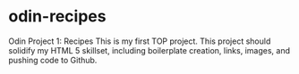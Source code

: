 # odin-recipes
Odin Project 1: Recipes
This is my first TOP project. This project should solidify my HTML 5 skillset, including boilerplate creation, links, images, and pushing code to Github. 